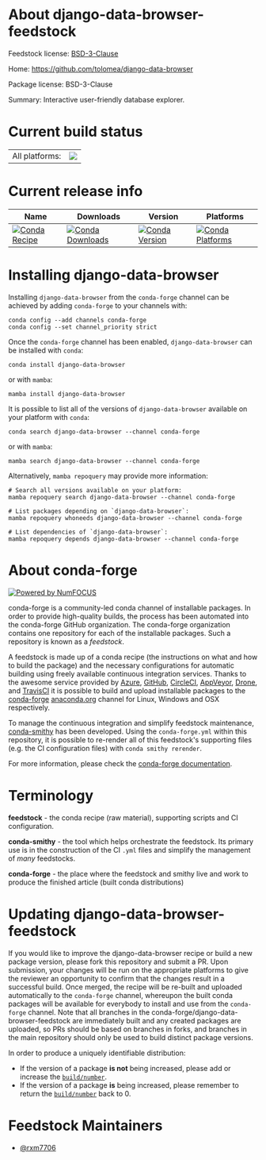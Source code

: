 About django-data-browser-feedstock
===================================

Feedstock license: [BSD-3-Clause](https://github.com/conda-forge/django-data-browser-feedstock/blob/main/LICENSE.txt)

Home: https://github.com/tolomea/django-data-browser

Package license: BSD-3-Clause

Summary: Interactive user-friendly database explorer.

Current build status
====================


<table><tr><td>All platforms:</td>
    <td>
      <a href="https://dev.azure.com/conda-forge/feedstock-builds/_build/latest?definitionId=21527&branchName=main">
        <img src="https://dev.azure.com/conda-forge/feedstock-builds/_apis/build/status/django-data-browser-feedstock?branchName=main">
      </a>
    </td>
  </tr>
</table>

Current release info
====================

| Name | Downloads | Version | Platforms |
| --- | --- | --- | --- |
| [![Conda Recipe](https://img.shields.io/badge/recipe-django--data--browser-green.svg)](https://anaconda.org/conda-forge/django-data-browser) | [![Conda Downloads](https://img.shields.io/conda/dn/conda-forge/django-data-browser.svg)](https://anaconda.org/conda-forge/django-data-browser) | [![Conda Version](https://img.shields.io/conda/vn/conda-forge/django-data-browser.svg)](https://anaconda.org/conda-forge/django-data-browser) | [![Conda Platforms](https://img.shields.io/conda/pn/conda-forge/django-data-browser.svg)](https://anaconda.org/conda-forge/django-data-browser) |

Installing django-data-browser
==============================

Installing `django-data-browser` from the `conda-forge` channel can be achieved by adding `conda-forge` to your channels with:

```
conda config --add channels conda-forge
conda config --set channel_priority strict
```

Once the `conda-forge` channel has been enabled, `django-data-browser` can be installed with `conda`:

```
conda install django-data-browser
```

or with `mamba`:

```
mamba install django-data-browser
```

It is possible to list all of the versions of `django-data-browser` available on your platform with `conda`:

```
conda search django-data-browser --channel conda-forge
```

or with `mamba`:

```
mamba search django-data-browser --channel conda-forge
```

Alternatively, `mamba repoquery` may provide more information:

```
# Search all versions available on your platform:
mamba repoquery search django-data-browser --channel conda-forge

# List packages depending on `django-data-browser`:
mamba repoquery whoneeds django-data-browser --channel conda-forge

# List dependencies of `django-data-browser`:
mamba repoquery depends django-data-browser --channel conda-forge
```


About conda-forge
=================

[![Powered by
NumFOCUS](https://img.shields.io/badge/powered%20by-NumFOCUS-orange.svg?style=flat&colorA=E1523D&colorB=007D8A)](https://numfocus.org)

conda-forge is a community-led conda channel of installable packages.
In order to provide high-quality builds, the process has been automated into the
conda-forge GitHub organization. The conda-forge organization contains one repository
for each of the installable packages. Such a repository is known as a *feedstock*.

A feedstock is made up of a conda recipe (the instructions on what and how to build
the package) and the necessary configurations for automatic building using freely
available continuous integration services. Thanks to the awesome service provided by
[Azure](https://azure.microsoft.com/en-us/services/devops/), [GitHub](https://github.com/),
[CircleCI](https://circleci.com/), [AppVeyor](https://www.appveyor.com/),
[Drone](https://cloud.drone.io/welcome), and [TravisCI](https://travis-ci.com/)
it is possible to build and upload installable packages to the
[conda-forge](https://anaconda.org/conda-forge) [anaconda.org](https://anaconda.org/)
channel for Linux, Windows and OSX respectively.

To manage the continuous integration and simplify feedstock maintenance,
[conda-smithy](https://github.com/conda-forge/conda-smithy) has been developed.
Using the ``conda-forge.yml`` within this repository, it is possible to re-render all of
this feedstock's supporting files (e.g. the CI configuration files) with ``conda smithy rerender``.

For more information, please check the [conda-forge documentation](https://conda-forge.org/docs/).

Terminology
===========

**feedstock** - the conda recipe (raw material), supporting scripts and CI configuration.

**conda-smithy** - the tool which helps orchestrate the feedstock.
                   Its primary use is in the construction of the CI ``.yml`` files
                   and simplify the management of *many* feedstocks.

**conda-forge** - the place where the feedstock and smithy live and work to
                  produce the finished article (built conda distributions)


Updating django-data-browser-feedstock
======================================

If you would like to improve the django-data-browser recipe or build a new
package version, please fork this repository and submit a PR. Upon submission,
your changes will be run on the appropriate platforms to give the reviewer an
opportunity to confirm that the changes result in a successful build. Once
merged, the recipe will be re-built and uploaded automatically to the
`conda-forge` channel, whereupon the built conda packages will be available for
everybody to install and use from the `conda-forge` channel.
Note that all branches in the conda-forge/django-data-browser-feedstock are
immediately built and any created packages are uploaded, so PRs should be based
on branches in forks, and branches in the main repository should only be used to
build distinct package versions.

In order to produce a uniquely identifiable distribution:
 * If the version of a package **is not** being increased, please add or increase
   the [``build/number``](https://docs.conda.io/projects/conda-build/en/latest/resources/define-metadata.html#build-number-and-string).
 * If the version of a package **is** being increased, please remember to return
   the [``build/number``](https://docs.conda.io/projects/conda-build/en/latest/resources/define-metadata.html#build-number-and-string)
   back to 0.

Feedstock Maintainers
=====================

* [@rxm7706](https://github.com/rxm7706/)

